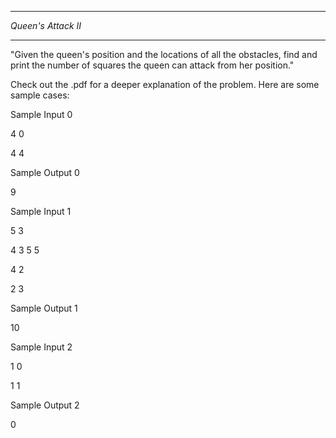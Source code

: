*******************
*Queen's Attack II*
*******************

"Given the queen's position and the locations of all the obstacles, find and print the number of squares the queen can attack from her position."

Check out the .pdf for a deeper explanation of the problem. Here are some sample cases:

Sample Input 0

4 0

4 4

Sample Output 0

9


Sample Input 1

5 3

4 3
5 5

4 2

2 3


Sample Output 1

10

Sample Input 2

1 0

1 1

Sample Output 2

0